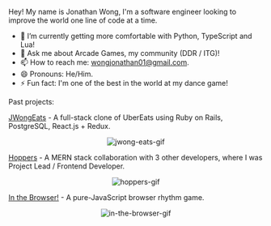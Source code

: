 Hey! My name is Jonathan Wong, I'm a software engineer looking to improve the world one line of code at a time.

- 🌱 I’m currently getting more comfortable with Python, TypeScript and Lua!
- 💬 Ask me about Arcade Games, my community (DDR / ITG)!
- 📫 How to reach me: wongjonathan01@gmail.com.
- 😄 Pronouns: He/Him.
- ⚡ Fun fact: I'm one of the best in the world at my dance game!

Past projects:

<a href="https://github.com/JonJWong/JWong-Eats" target="_blank" rel="noopener noreferrer" align="center">JWongEats</a> - A full-stack clone of UberEats using Ruby on Rails, PostgreSQL, React.js + Redux.
<p align="center">
  <img src="https://media.giphy.com/media/DmZpv2ljRn4ExgZeni/giphy.gif" alt="jwong-eats-gif"></img>
</p>

<a href="https://github.com/JonJWong/Hoppers" target="_blank" rel="noopener noreferrer" align="center">Hoppers</a> - A MERN stack collaboration with 3 other developers, where I was Project Lead / Frontend Developer.
<p align="center">
  <img src="https://media.giphy.com/media/rb46Dl0AReltUxR5ED/giphy.gif" alt="hoppers-gif"></img>
</p>


<a href="https://github.com/JonJWong/In-The-Browser" target="_blank" rel="noopener noreferrer" align="center">In the Browser!</a> - A pure-JavaScript browser rhythm game.
<p align="center">
  <img src="https://media.giphy.com/media/ICXY2WEioV8GAiMlHp/giphy.gif" alt="in-the-browser-gif">
</p>

<!--
**JonJWong/JonJWong** is a ✨ _special_ ✨ repository because its `README.md` (this file) appears on your GitHub profile.

Here are some ideas to get you started:

- 🔭 Recently graduated from AppAcademy, looking for work as a full-stack developer.
- 🔭 I’m currently working on ...
- 🌱 I’m currently learning ...
- 👯 I’m looking to collaborate on ...
- 🤔 I’m looking for help with ...
- 💬 Ask me about ...
- 📫 How to reach me: ...
- 😄 Pronouns: ...
- ⚡ Fun fact: ...

Technologies: 
Ruby on Rails | React / Redux | JavaScript / Node.js | PostgreSQL | MongoDB | Express | HTML | CSS
-->

